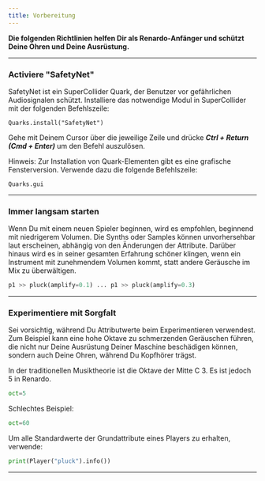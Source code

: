 ```yaml
---
title: Vorbereitung
---
```



**Die folgenden Richtlinien helfen Dir als Renardo-Anfänger und schützt Deine Ohren und Deine Ausrüstung.**

---

### Activiere "SafetyNet"

SafetyNet ist ein SuperCollider Quark, der Benutzer vor gefährlichen Audiosignalen schützt. Installiere das notwendige Modul in SuperCollider mit der folgenden Befehlszeile:

```
Quarks.install("SafetyNet")
```

Gehe mit Deinem Cursor über die jeweilige Zeile und drücke _**Ctrl + Return (Cmd + Enter)**_ um den Befehl auszulösen.

Hinweis: Zur Installation von Quark-Elementen gibt es eine grafische Fensterversion. Verwende dazu die folgende Befehlszeile:

```
Quarks.gui
```

---

### Immer langsam starten

Wenn Du mit einem neuen Spieler beginnen, wird es empfohlen, beginnend mit niedrigerem Volumen. Die Synths oder Samples können unvorhersehbar laut erscheinen, abhängig von den Änderungen der Attribute. Darüber hinaus wird es in seiner gesamten Erfahrung schöner klingen, wenn ein Instrument mit zunehmendem Volumen kommt, statt andere Geräusche im Mix zu überwältigen.

```python
p1 >> pluck(amplify=0.1) ... p1 >> pluck(amplify=0.3)
```

---

### Experimentiere mit Sorgfalt

Sei vorsichtig, während Du Attributwerte beim Experimentieren verwendest. Zum Beispiel kann eine hohe Oktave zu schmerzenden Geräuschen führen, die nicht nur Deine Ausrüstung Deiner Maschine beschädigen können, sondern auch Deine Ohren, während Du Kopfhörer trägst.

In der traditionellen Musiktheorie ist die Oktave der Mitte C 3. Es ist jedoch 5 in Renardo.
```python
oct=5
```

Schlechtes Beispiel:
```python
oct=60
```

Um alle Standardwerte der Grundattribute eines Players zu erhalten, verwende:
```python
print(Player("pluck").info())
```
---